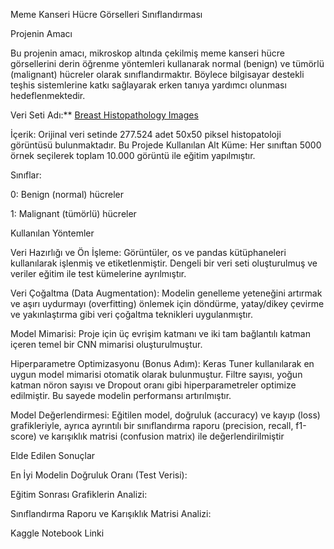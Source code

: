 Meme Kanseri Hücre Görselleri Sınıflandırması

Projenin Amacı

Bu projenin amacı, mikroskop altında çekilmiş meme kanseri hücre görsellerini derin öğrenme yöntemleri kullanarak normal (benign) ve tümörlü (malignant) hücreler olarak sınıflandırmaktır. Böylece bilgisayar destekli teşhis sistemlerine katkı sağlayarak erken tanıya yardımcı olunması hedeflenmektedir.

Veri Seti Adı:** [Breast Histopathology Images](https://www.kaggle.com/datasets/paultimothymooney/breast-histopathology-images)  

İçerik: Orijinal veri setinde 277.524 adet 50x50 piksel histopatoloji görüntüsü bulunmaktadır.
Bu Projede Kullanılan Alt Küme: Her sınıftan 5000 örnek seçilerek toplam 10.000 görüntü ile eğitim yapılmıştır.

Sınıflar:

0: Benign (normal) hücreler

1: Malignant (tümörlü) hücreler

Kullanılan Yöntemler

Veri Hazırlığı ve Ön İşleme: Görüntüler, os ve pandas kütüphaneleri kullanılarak işlenmiş ve etiketlenmiştir. Dengeli bir veri seti oluşturulmuş ve veriler eğitim ile test kümelerine ayrılmıştır.

Veri Çoğaltma (Data Augmentation): Modelin genelleme yeteneğini artırmak ve aşırı uydurmayı (overfitting) önlemek için döndürme, yatay/dikey çevirme ve yakınlaştırma gibi veri çoğaltma teknikleri uygulanmıştır.

Model Mimarisi: Proje için üç evrişim katmanı ve iki tam bağlantılı katman içeren temel bir CNN mimarisi oluşturulmuştur.

Hiperparametre Optimizasyonu (Bonus Adım): Keras Tuner kullanılarak en uygun model mimarisi otomatik olarak bulunmuştur. Filtre sayısı, yoğun katman nöron sayısı ve Dropout oranı gibi hiperparametreler optimize edilmiştir. Bu sayede modelin performansı artırılmıştır.

Model Değerlendirmesi: Eğitilen model, doğruluk (accuracy) ve kayıp (loss) grafikleriyle, ayrıca ayrıntılı bir sınıflandırma raporu (precision, recall, f1-score) ve karışıklık matrisi (confusion matrix) ile değerlendirilmiştir

Elde Edilen Sonuçlar

En İyi Modelin Doğruluk Oranı (Test Verisi): 

Eğitim Sonrası Grafiklerin Analizi: 

Sınıflandırma Raporu ve Karışıklık Matrisi Analizi: 


Kaggle Notebook Linki



